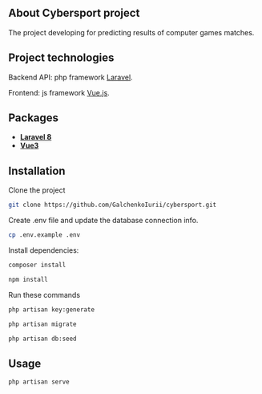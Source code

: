 ## About Cybersport project

The project developing for predicting results of computer games matches. 

## Project technologies

Backend API: php framework [Laravel](https://laravel.com).

Frontend: js framework [Vue.js](https://v3.vuejs.org).

## Packages

- **[Laravel 8](https://github.com/laravel/laravel)**
- **[Vue3](https://github.com/vuejs/vue-next)**


## Installation

Clone the project
```bash
git clone https://github.com/GalchenkoIurii/cybersport.git
```
Create .env file and update the database connection info.
```bash
cp .env.example .env
```
Install dependencies:
```bash
composer install
```
```bash
npm install
```
Run these commands
```bash
php artisan key:generate
```

```bash
php artisan migrate
```

```bash
php artisan db:seed
```

## Usage

```bash
php artisan serve
```